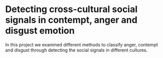 # Detecting cross-cultural social signals in contempt, anger and disgust emotion
In this project we examined different methods to classify anger, contempt and disgust through detecting the social signals in different cultures.


